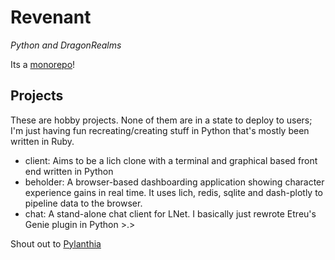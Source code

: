 # Revenant
_Python and DragonRealms_

Its a [monorepo](https://en.wikipedia.org/wiki/Monorepo)!

## Projects

These are hobby projects. None of them are in a state to deploy to users; I'm just having fun recreating/creating stuff in Python that's mostly been written in Ruby. 

* client: Aims to be a lich clone with a terminal and graphical based front end written in Python
* beholder: A browser-based dashboarding application showing character experience gains in real time. It uses lich, redis, sqlite and dash-plotly to pipeline data to the browser. 
* chat: A stand-alone chat client for LNet. I basically just rewrote Etreu's Genie plugin in Python >.>

Shout out to [Pylanthia](https://github.com/robbintt/pylanthia)

